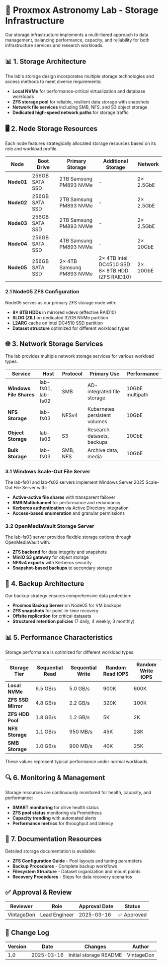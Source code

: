 <!-- 
---
title: "Proxmox Astronomy Lab - Storage Infrastructure"
description: "Overview of the lab's storage architecture, technologies, and resources"
author: "VintageDon"
tags: ["storage", "zfs", "nfs", "s3", "smb", "proxmox"]
category: "Infrastructure"
kb_type: "Reference"
version: "1.0"
status: "Published"
last_updated: "2025-03-16"
---
-->

# 💾 **Proxmox Astronomy Lab - Storage Infrastructure**

Our storage infrastructure implements a multi-tiered approach to data management, balancing performance, capacity, and reliability for both infrastructure services and research workloads.

## 📊 **1. Storage Architecture**

The lab's storage design incorporates multiple storage technologies and access methods to meet diverse requirements:

- **Local NVMe** for performance-critical virtualization and database workloads
- **ZFS storage pool** for reliable, resilient data storage with snapshots
- **Network file services** including SMB, NFS, and S3 object storage
- **Dedicated high-speed network paths** for storage traffic

## 🖥️ **2. Node Storage Resources**

Each node features strategically allocated storage resources based on its role and workload profile.

| **Node** | **Boot Drive** | **Primary Storage** | **Additional Storage** | **Network** |
|---------|---------------|---------------------|----------------------|-------------|
| **Node01** | 256GB SATA SSD | 2TB Samsung PM893 NVMe | - | 2× 2.5GbE |
| **Node02** | 256GB SATA SSD | 2TB Samsung PM893 NVMe | - | 2× 2.5GbE |
| **Node03** | 256GB SATA SSD | 2TB Samsung PM893 NVMe | - | 2× 2.5GbE |
| **Node04** | 256GB SATA SSD | 4TB Samsung PM893 NVMe | - | 2× 10GbE |
| **Node05** | 256GB SATA SSD | 2× 4TB Samsung PM893 NVMe | 2× 4TB Intel DC4510 SSD<br>8× 8TB HDD (ZFS RAID10) | 2× 10GbE |

### **2.1 Node05 ZFS Configuration**

Node05 serves as our primary ZFS storage node with:

- **8× 8TB HDDs** in mirrored vdevs (effective RAID10)
- **SLOG (ZIL)** on dedicated 32GB NVMe partition
- **L2ARC** cache on Intel DC4510 SSD partition
- **Dataset structure** optimized for different workload types

## 🌐 **3. Network Storage Services**

The lab provides multiple network storage services for various workload types.

| **Service** | **Host** | **Protocol** | **Primary Use** | **Performance** |
|------------|---------|--------------|----------------|----------------|
| **Windows File Shares** | lab-fs01, lab-fs02 | SMB | AD-integrated file storage | 10GbE multipath |
| **NFS Storage** | lab-fs03 | NFSv4 | Kubernetes persistent volumes | 10GbE |
| **Object Storage** | lab-fs03 | S3 | Research datasets, backups | 10GbE |
| **Bulk Storage** | lab-fs03 | SMB, NFS | Archive data, media | 10GbE |

### **3.1 Windows Scale-Out File Server**

The lab-fs01 and lab-fs02 servers implement Windows Server 2025 Scale-Out File Server with:

- **Active-active file shares** with transparent failover
- **SMB Multichannel** for performance and redundancy
- **Kerberos authentication** via Active Directory integration
- **Access-based enumeration** and granular permissions

### **3.2 OpenMediaVault Storage Server**

The lab-fs03 server provides flexible storage options through OpenMediaVault with:

- **ZFS backend** for data integrity and snapshots
- **MinIO S3 gateway** for object storage
- **NFSv4 exports** with Kerberos security
- **Snapshot-based backups** to secondary storage

## 🔄 **4. Backup Architecture**

Our backup strategy ensures comprehensive data protection:

- **Proxmox Backup Server** on Node05 for VM backups
- **ZFS snapshots** for point-in-time recovery
- **Offsite replication** for critical datasets
- **Structured retention policies** (7 daily, 4 weekly, 3 monthly)

## 📊 **5. Performance Characteristics**

Storage performance is optimized for different workload types:

| **Storage Tier** | **Sequential Read** | **Sequential Write** | **Random Read IOPS** | **Random Write IOPS** |
|-----------------|---------------------|----------------------|----------------------|------------------------|
| **Local NVMe** | 6.5 GB/s | 5.0 GB/s | 900K | 600K |
| **ZFS SSD Mirror** | 4.8 GB/s | 2.2 GB/s | 320K | 100K |
| **ZFS HDD Pool** | 1.8 GB/s | 1.2 GB/s | 5K | 2K |
| **NFS Storage** | 1.1 GB/s | 950 MB/s | 45K | 28K |
| **SMB Storage** | 1.0 GB/s | 900 MB/s | 40K | 25K |

These values represent typical performance under normal workloads.

## 🔍 **6. Monitoring & Management**

Storage resources are continuously monitored for health, capacity, and performance:

- **SMART monitoring** for drive health status
- **ZFS pool status** monitoring via Prometheus
- **Capacity trending** with automated alerts
- **Performance metrics** for throughput and latency

## 📑 **7. Documentation Resources**

Detailed storage documentation is available:

- **ZFS Configuration Guide** - Pool layouts and tuning parameters
- **Backup Procedures** - Complete backup workflows
- **Filesystem Structure** - Dataset organization and mount points
- **Recovery Procedures** - Steps for data recovery scenarios

## **✅ Approval & Review**

| **Reviewer** | **Role** | **Approval Date** | **Status** |
|-------------|---------|------------------|------------|
| VintageDon | Lead Engineer | 2025-03-16 | ✅ Approved |

## **📜 Change Log**

| **Version** | **Date** | **Changes** | **Author** |
|------------|---------|-------------|------------|
| 1.0 | 2025-03-16 | Initial storage README | VintageDon |
